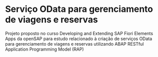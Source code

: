 # Serviço OData para gerenciamento de viagens e reservas
Projeto proposto no curso Developing and Extending SAP Fiori Elements Apps da openSAP para estudo relacionado à criação de serviços OData para gerenciamento de viagens e reservas utilizando ABAP RESTful Application Programming Model (RAP)